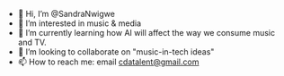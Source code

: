 - 👋 Hi, I’m @SandraNwigwe
- 👀 I’m interested in music & media
- 🌱 I’m currently learning how AI will affect the way we consume music and TV.
- 💞️ I’m looking to collaborate on "music-in-tech ideas"
- 📫 How to reach me: email cdatalent@gmail.com

<!---
SandraNwigwe/SandraNwigwe is a ✨ special ✨ repository because its `README.md` (this file) appears on your GitHub profile.
You can click the Preview link to take a look at your changes.
--->
